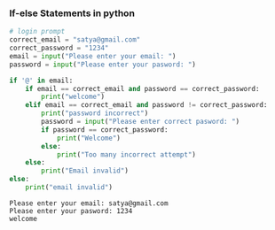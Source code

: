 
### If-else Statements in python


```python
# login prompt
correct_email = "satya@gmail.com"
correct_password = "1234"
email = input("Please enter your email: ")
password = input("Please enter your pasword: ")

if '@' in email:
    if email == correct_email and password == correct_password:
        print("welcome")
    elif email == correct_email and password != correct_password:
        print("password incorrect")
        password = input("Please enter correct pasword: ")
        if password == correct_password:
            print("Welcome")
        else:
            print("Too many incorrect attempt")
    else:
        print("Email invalid")
else:
    print("email invalid")
```

    Please enter your email: satya@gmail.com
    Please enter your pasword: 1234
    welcome

